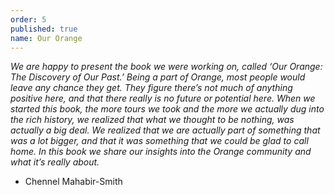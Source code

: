 ```yaml
---
order: 5
published: true
name: Our Orange
---
```


_We are happy to present the book we were working on, called ‘Our Orange: The Discovery of Our Past.’  Being a part of Orange, most people would leave any chance they get. They figure there’s not much of anything positive here, and that there really is no future or potential here. When we started this book, the more tours we took and the more we actually dug into the rich history, we realized that what we thought to be nothing, was actually a big deal. We realized that we are actually part of something that was a lot bigger, and that it was something that we could be glad to call home. In this book we share our insights into the Orange community and what it’s really about._   

- Chennel Mahabir-Smith 
